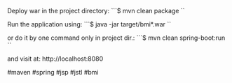 Deploy war in the project directory: ```$ mvn clean package ``

Run the application using: ```$ java -jar target/bmi*.war ``

or do it by one command only in project dir.: ```$ mvn clean spring-boot:run ``

and visit at: http://localhost:8080

#maven #spring #jsp #jstl #bmi
